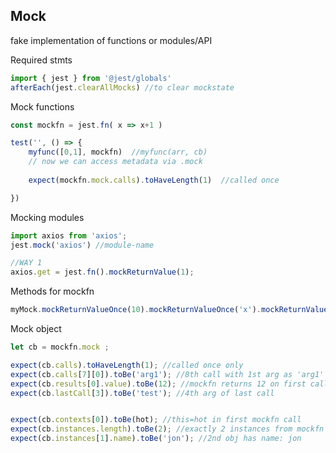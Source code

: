 
## Mock

fake implementation of functions or modules/API

Required stmts
```js
import { jest } from '@jest/globals'
afterEach(jest.clearAllMocks) //to clear mockstate
```

Mock functions
```js
const mockfn = jest.fn( x => x+1 ) 

test('', () => {
	myfunc([0,1], mockfn)  //myfunc(arr, cb)
	// now we can access metadata via .mock
	
	expect(mockfn.mock.calls).toHaveLength(1)  //called once

})
```

Mocking modules
```js
import axios from 'axios';
jest.mock('axios') //module-name

//WAY 1
axios.get = jest.fn().mockReturnValue(1);
```

Methods for mockfn
```js
myMock.mockReturnValueOnce(10).mockReturnValueOnce('x').mockReturnValue(true); //10 x true true ..


```


Mock object
```js
let cb = mockfn.mock ;

expect(cb.calls).toHaveLength(1); //called once only
expect(cb.calls[7][0]).toBe('arg1'); //8th call with 1st arg as 'arg1'
expect(cb.results[0].value).toBe(12); //mockfn returns 12 on first call
expect(cb.lastCall[3]).toBe('test'); //4th arg of last call


expect(cb.contexts[0]).toBe(hot); //this=hot in first mockfn call
expect(cb.instances.length).toBe(2); //exactly 2 instances from mockfn
expect(cb.instances[1].name).toBe('jon'); //2nd obj has name: jon
```